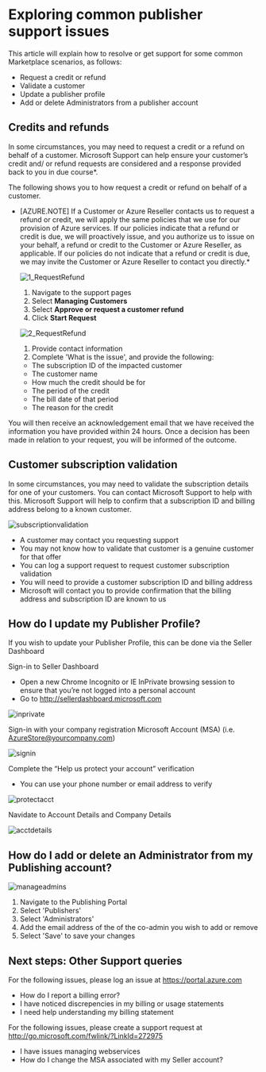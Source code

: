 <properties
   pageTitle="Troubleshooting Common Publisher Support Issues | Microsoft Azure"
   description="Explore and troubleshoot common publisher support issues and how to get support"
   services="marketplace-publishing"
   documentationCenter="name"
   authors="v-jeana"
   manager="lakoch"
   editor=""/>

   <tags
      ms.service="marketplace-publishing"
      ms.devlang="na"
      ms.topic="article"
      ms.tgt_pltfrm="na"
      ms.workload="na"
      ms.date="09/27/2015"
      ms.author="v-jeana; hascipio"/>

# Exploring common publisher support issues

This article will explain how to resolve or get support for some common Marketplace scenarios, as follows:


+ Request a credit or refund
+ Validate a customer
+ Update a publisher profile
+ Add or delete Administrators from a publisher account

## Credits and refunds

In some circumstances, you may need to request a credit or a refund on behalf of a customer. Microsoft Support can help ensure your customer’s credit and/ or refund requests are considered and a response provided back to you in due course*.

The following shows you to how request a credit or refund on behalf of a customer.

* [AZURE.NOTE] If a Customer or Azure Reseller contacts us to request a refund or credit, we will apply the same policies that we use for our provision of Azure services. If our policies indicate that a refund or credit is due, we will proactively issue, and you authorize us to issue on your behalf, a refund or credit to the Customer or Azure Reseller, as applicable. If our policies do not indicate that a refund or credit is due, we may invite the Customer or Azure Reseller to contact you directly.*

  ![1_RequestRefund][1]

  1. Navigate to the support pages
  2. Select **Managing Customers**
  3. Select **Approve or request a customer refund**
  4. Click **Start Request**

  ![2_RequestRefund][2]

  1. Provide contact information
  2. Complete 'What is the issue', and provide the following:

    + The subscription ID of the impacted customer
    + The customer name
    + How much the credit should be for
    + The period of the credit
    + The bill date of that period
    + The reason for the credit

You will then receive an acknowledgement email that we have received the information you have provided within 24 hours. Once a decision has been made in relation to your request, you will be informed of the outcome.


## Customer subscription validation

In some circumstances, you may need to validate the subscription details for one of your customers. You can contact Microsoft Support to help with this. Microsoft Support will help to confirm that a subscription ID and billing address belong to a known customer.

  ![subscriptionvalidation][3]

  + A customer may contact you requesting support
  + You may not know how to validate that customer is a genuine customer for that offer
  + You can log a support request to request customer subscription validation
  + You will need to provide a customer subscription ID and billing address
  + Microsoft will contact you to provide confirmation that the billing address and subscription ID are known to us


## How do I update my Publisher Profile?

If you wish to update your Publisher Profile, this can be done via the Seller Dashboard

Sign-in to Seller Dashboard

+ Open a new Chrome Incognito or IE InPrivate browsing session to ensure that you’re not logged into a personal account
+ Go to http://sellerdashboard.microsoft.com

![inprivate][4]

Sign-in with your company registration Microsoft Account (MSA) (i.e. AzureStore@yourcompany.com)

![signin][5]

Complete the “Help us protect your account” verification

+ You can use your phone number or email address to verify

![protectacct][6]

Navidate to Account Details and Company Details

![acctdetails][7]


## How do I add or delete an Administrator from my Publishing account?

![manageadmins][8]

1. Navigate to the Publishing Portal
2. Select 'Publishers'
3. Select 'Administrators'
4. Add the email address of the of the co-admin you wish to add or remove
5. Select 'Save' to save your changes

<!--Every topic should have next steps and links to the next logical set of content to keep the customer engaged-->
## Next steps:  Other Support queries

For the following issues, please log an issue at https://portal.azure.com

+ How do I report a billing error?
+ I have noticed discrepencies in my billing or usage statements
+ I need help understanding my billing statement

For the following issues, please create a support request at http://go.microsoft.com/fwlink/?LinkId=272975

+ I have issues managing webservices
+ How do I change the MSA associated with my Seller account?



<!--Image references-->
[1]: ./media/marketplace-publishing-resolving-specific-support-issues/requestrefund1.png
[2]: ./media/marketplace-publishing-resolving-specific-support-issues/requestrefund2.png
[3]: ./media/marketplace-publishing-resolving-specific-support-issues/subscriptionvalidation.png
[4]: ./media/marketplace-publishing-resolving-specific-support-issues/inprivate.png
[5]: ./media/marketplace-publishing-resolving-specific-support-issues/signin.png
[6]: ./media/marketplace-publishing-resolving-specific-support-issues/protectacct.png
[7]: ./media/marketplace-publishing-resolving-specific-support-issues/acctdetails.png
[8]: ./media/marketplace-publishing-resolving-specific-support-issues/manageadmins.png

<!--Reference style links - using these makes the source content way more readable than using inline links-->
